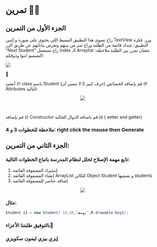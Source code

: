 
# تمرين 💪💚



## الجزء الأول من التمرين
راح تسوي هذا التطبيق البسيط اللي يحتوي على صورة و إثنين TextView وزر.
فكرة التطبيق: عندك قائمة من الطلبة وراح تمر من بينهم وتعرض بياناتهم عن طريق الزر "Next Student" راح تستعمل Index الـ Arraylist عشان تمرر بين الطلبة
ملاحظه: التصميم انتوا وذوقكم:

<img src="https://media.discordapp.net/attachments/1014500542640304138/1018662457796984883/Screen_Shot_2022-09-12_at_2.18.10_AM.png"/>

💪 

 ٢) أنشئ class باسم Student (لا ننسى أن S حرف كبير)
 ٣)  قم بإضافة الخصائص  Attributes التالية: 
 
<p align="center">
<img src="https://cdn.discordapp.com/attachments/740224779730157638/952963774166487040/unknown.png"/>
 </p>
 <br>
 
 ٤) قم بإضافة Constructor
٥)  قم باضافة الدوال الجالبة ( setter and getter)
 
 ### ملاحظة للخطوات 3 و 4: right click the mouse then Generate
 
 ## الجزء الثاني من التمرين:
 
###  تابع مهمة الإصلاح لخلل لنظام المدرسة باتباع الخطوات التالية:
 
1) إستيراد المصفوفة القائمة
2) إنشاء المصفوفة القائمة ArrayList للكائن Object Student و تسميها students
3) إضافة عناصر للمصفوفة القائمة 
 
<p align="center">
<img src="https://cdn.discordapp.com/attachments/740224779730157638/953391568004448326/unknown.png"/>
 </p>
 
 ### مثال:
 ```java
 Student s1 = new Student( يوسف",14,10",R.drawable.boy1);
 ```
 ### بالتوفيق طلبتنا الأعزاء🤗
 ### إيزي بيزي ليمون سكويزي
